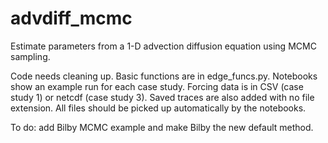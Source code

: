 # advdiff_mcmc
Estimate parameters from a 1-D advection diffusion equation using MCMC sampling. 

Code needs cleaning up. Basic functions are in edge_funcs.py. Notebooks show an example run for each case study. Forcing data is in CSV (case study 1) or netcdf (case study 3). Saved traces are also added with no file extension. All files should be picked up automatically by the notebooks. 



To do: add Bilby MCMC example and make Bilby the new default method. 
